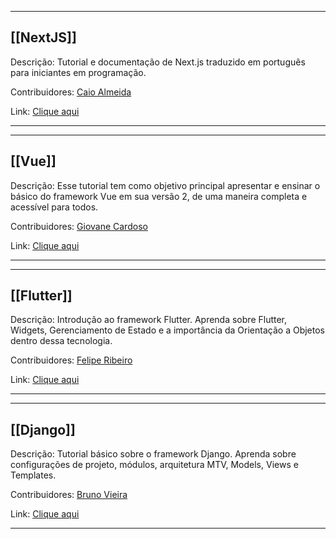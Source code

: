 ----
## [[NextJS]]

Descrição: Tutorial e documentação de Next.js traduzido em português para iniciantes em programação.

Contribuidores: [Caio Almeida](https://github.com/caioreix/)

Link: [Clique aqui](https://github.com/caioreix/NextJs4noobs)

-----
----
## [[Vue]]

Descrição: Esse tutorial tem como objetivo principal apresentar e ensinar o básico do framework Vue em sua versão 2, de uma maneira completa e acessível para todos.

Contribuidores: [Giovane Cardoso](https://github.com/Novout)

Link: [Clique aqui](https://github.com/Novout/vue4noobs/)

-----
----
## [[Flutter]]

Descrição: Introdução ao framework Flutter. Aprenda sobre Flutter, Widgets, Gerenciamento de Estado e a importância da Orientação a Objetos dentro dessa tecnologia.

Contribuidores: [Felipe Ribeiro](https://github.com/feliper2002)

Link: [Clique aqui](https://github.com/feliper2002/flutter4noobs)

-----
----
## [[Django]]

Descrição: Tutorial básico sobre o framework Django. Aprenda sobre configurações de projeto, módulos, arquitetura MTV, Models, Views e Templates.

Contribuidores: [Bruno Vieira](https://github.com/brunovhk)

Link: [Clique aqui](https://github.com/brunovhk/django4noobs)

-----